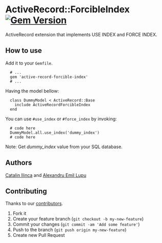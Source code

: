 # ActiveRecord::ForcibleIndex [![Gem Version](https://badge.fury.io/rb/active-record-forcible-index.svg)](http://badge.fury.io/rb/active-record-forcible-index)

ActiveRecord extension that implements USE INDEX and FORCE INDEX.

## How to use

Add it to your ```Gemfile```.

```
  # ...
  gem 'active-record-forcible-index'
  # ...
```

Having the model bellow:

```
  class DummyModel < ActiveRecord::Base
    include ActiveRecordForcibleIndex
  end
```

You can use ```#use_index``` or ```#force_index``` by invoking:

```
  # code here
  DummyModel.all.use_index('dummy_index')
  # code here
```

Note: Get *dummy_index* value from your SQL database.

## Authors
[Catalin Ilinca](https://github.com/ducknorris) and [Alexandru Emil Lupu](https://github.com/alecslupu)

## Contributing

Thanks to our [contributors](https://github.com/2Parale/active-record-forcible-index/graphs/contributors).

1. Fork it
2. Create your feature branch (`git checkout -b my-new-feature`)
3. Commit your changes (`git commit -am 'Add some feature'`)
4. Push to the branch (`git push origin my-new-feature`)
5. Create new Pull Request
